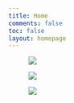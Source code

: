```yaml
---
title: Home
comments: false
toc: false
layout: homepage
---
```

<div class="activity-gallery">
    <div class="swiper-container">
        <div class="swiper-wrapper">
            <div class="swiper-slide init">
                <div class="inner">
                    <a href="/events/">
                        <figure><img src="https://wp-img.daozhao.com/thefoodsecurity/Carousel_event2250.png"></figure>
                    </a>
                </div>
            </div>
            <div class="swiper-slide init">
                <div class="inner">
                    <a href="/events/">
                        <figure><img src="https://wp-img.daozhao.com/thefoodsecurity/Carousel_food1710.png"></figure>
                    </a>
                </div>
            </div>
            <div class="swiper-slide init">
                <div class="inner">
                    <a href="/events/">
                        <figure><img src="https://wp-img.daozhao.com/thefoodsecurity/Carousel_rice1995.png"></figure>
                    </a>
                </div>
            </div>
        </div>
        <div class="swiper-button-prev"></div>
        <!--左箭头-->
        <div class="swiper-button-next"></div>
        <!--右箭头-->
    </div>
</div>

<script>
    var swiper = new Swiper('.swiper-container', {
        speed: 700,
        slidesPerView: 'auto',
        centeredSlides: true,
        autoplay:true,
        loop: true,
        on: {
            init: function() {
                this.slides.removeClass('init');
            },
        },
        navigation: {
            nextEl: '.swiper-button-next',
            prevEl: '.swiper-button-prev',
        },
    });
    swiper.$el.parent('.activity-gallery')[0].onmouseover = function() {
        swiper.$el.addClass('mouse-hover');
    };
    swiper.$el.parent('.activity-gallery')[0].onmouseout = function() {
        swiper.$el.removeClass('mouse-hover');
    };
</script>
